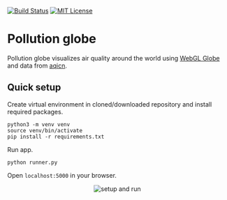 [![Build Status](https://travis-ci.org/pierscin/pollution-globe.svg?branch=master)](https://travis-ci.org/pierscin/pollution-globe)
[![MIT License](https://img.shields.io/badge/license-MIT-blue.svg)](https://raw.githubusercontent.com/pierscin/pollution-globe/master/LICENSE)

# Pollution globe

Pollution globe visualizes air quality around the world using
[WebGL Globe](https://experiments.withgoogle.com/chrome/globe) and data from
[aqicn](http://aqicn.org/).


## Quick setup

Create virtual environment in cloned/downloaded repository and install required packages.

```
python3 -m venv venv
source venv/bin/activate
pip install -r requirements.txt
```

Run app.

```
python runner.py
```


Open `localhost:5000` in your browser.


<p align='center'>
<img src='https://cdn.rawgit.com/pierscin/pollution-globe/57fe0853/term.gif' alt='setup and run'>
</p>
